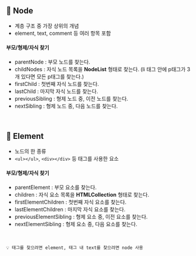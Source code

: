 ## 📍 Node
* 계층 구조 중 가장 상위의 개념
* element, text, comment 등 여러 항목 포함

#### 부모/형제/자식 찾기
* parentNode : 부모 노드를 찾는다.
* childNodes : 자식 노드 목록을 **NodeList** 형태로 찾는다. (li 태그 안에 p태그가 3개 있다면 모든 p태그를 찾는다.)
* firstChild : 첫번째 자식 노드를 찾는다.
* lastChild : 마지막 자식 노드를 찾는다.
* previousSibling : 형제 노드 중, 이전 노드를 찾는다.
* nextSibling : 형제 노드 중, 다음 노드를 찾는다.

<br>

## 📍 Element
* 노드의 한 종류
* ``<ul></ul>``, ``<div></div>`` 등 태그를 사용한 요소

#### 부모/형제/자식 찾기
* parentElement : 부모 요소를 찾는다.
* children : 자식 요소 목록을 **HTMLCollection** 형태로 찾는다.
* firstElementChildren : 첫번째 자식 요소를 찾는다.
* lastElementChildren : 마지막 자식 요소를 찾는다.
* previousElementSibling : 형제 요소 중, 이전 요소를 찾는다.
* nextElementSibling : 형제 요소 중, 다음 요소를 찾는다.

<br>

    💡 태그를 찾으려면 element, 태그 내 text를 찾으려면 node 사용
